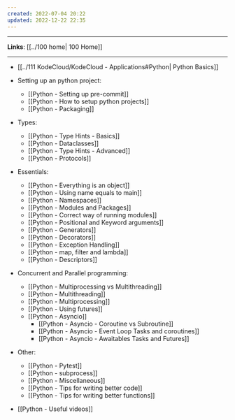 ```yaml
---
created: 2022-07-04 20:22
updated: 2022-12-22 22:35
---
```

---
**Links**: [[../100 home| 100 Home]]

---
- [[../111 KodeCloud/KodeCloud - Applications#Python| Python Basics]]

- Setting up an python project:
	- [[Python - Setting up pre-commit]]
	- [[Python - How to setup python projects]]
	- [[Python - Packaging]]

- Types:
	- [[Python - Type Hints - Basics]]
	- [[Python - Dataclasses]]
	- [[Python - Type Hints - Advanced]]
	- [[Python - Protocols]]

- Essentials:
	- [[Python - Everything is an object]]
	- [[Python - Using name equals to main]]
	- [[Python - Namespaces]]
	- [[Python - Modules and Packages]]
	- [[Python - Correct way of running modules]]
	- [[Python - Positional and Keyword arguments]]
	- [[Python - Generators]]
	- [[Python - Decorators]]
	- [[Python - Exception Handling]]
	- [[Python - map, filter and lambda]]
	- [[Python - Descriptors]]

- Concurrent and Parallel programming:
	- [[Python - Multiprocessing vs Multithreading]]
	- [[Python - Multithreading]]
	- [[Python - Multiprocessing]]
	- [[Python - Using futures]]
	- [[Python - Asyncio]]
		- [[Python - Asyncio - Coroutine vs Subroutine]]
		- [[Python - Asyncio - Event Loop Tasks and coroutines]]
		- [[Python - Asyncio - Awaitables Tasks and Futures]]

- Other:
	- [[Python - Pytest]]
	- [[Python - subprocess]]
	- [[Python - Miscellaneous]] 
	- [[Python - Tips for writing better code]]
	- [[Python - Tips for writing better functions]]

- [[Python - Useful videos]]